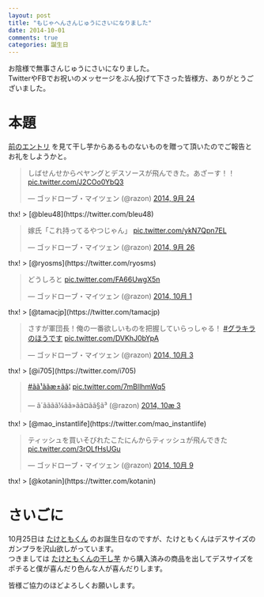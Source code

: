 ```yaml
---
layout: post
title: "もじゃへんさんじゅうにさいになりました"
date: 2014-10-01
comments: true
categories: 誕生日
---
```


お陰様で無事さんじゅうにさいになりました。  
TwitterやFBでお祝いのメッセージをぶん投げて下さった皆様方、ありがとうございました。

# 本題

[前のエントリ](http://shizone.github.io/blog/2014/09/21/02/) を見て干し芋からあるものないものを贈って頂いたのでご報告とお礼をしようかと。

<blockquote class="twitter-tweet" lang="ja"><p>しばせんせからペヤングとデスソースが飛んできた。あざーす！！ <a href="http://t.co/J2COo0YbQ3">pic.twitter.com/J2COo0YbQ3</a></p>&mdash; ゴッドローブ・マイツェン (@razon) <a href="https://twitter.com/razon/status/514746167939178497">2014, 9月 24</a></blockquote>
<script async src="//platform.twitter.com/widgets.js" charset="utf-8"></script>
thx! > [@bleu48](https://twitter.com/bleu48)

<blockquote class="twitter-tweet" lang="ja"><p>嫁氏「これ持ってるやつじゃん」 <a href="http://t.co/ykN7Qpn7EL">pic.twitter.com/ykN7Qpn7EL</a></p>&mdash; ゴッドローブ・マイツェン (@razon) <a href="https://twitter.com/razon/status/515519995824963585">2014, 9月 26</a></blockquote>
<script async src="//platform.twitter.com/widgets.js" charset="utf-8"></script>
thx! > [@ryosms](https://twitter.com/ryosms)

<blockquote class="twitter-tweet" lang="ja"><p>どうしろと <a href="http://t.co/FA66UwgX5n">pic.twitter.com/FA66UwgX5n</a></p>&mdash; ゴッドローブ・マイツェン (@razon) <a href="https://twitter.com/razon/status/517270119253159937">2014, 10月 1</a></blockquote>
<script async src="//platform.twitter.com/widgets.js" charset="utf-8"></script>
thx! > [@tamacjp](https://twitter.com/tamacjp)

<blockquote class="twitter-tweet" lang="ja"><p>さすが軍団長！俺の一番欲しいものを把握していらっしゃる！ <a href="https://twitter.com/hashtag/%E3%82%B0%E3%83%A9%E3%82%AD%E3%83%A9%E3%81%AE%E3%81%BB%E3%81%86%E3%81%A7%E3%81%99?src=hash">#グラキラのほうです</a> <a href="http://t.co/DVKhJ0bYpA">pic.twitter.com/DVKhJ0bYpA</a></p>&mdash; ゴッドローブ・マイツェン (@razon) <a href="https://twitter.com/razon/status/517999865742110723">2014, 10月 3</a></blockquote>
<script async src="//platform.twitter.com/widgets.js" charset="utf-8"></script>
thx! > [@i705](https://twitter.com/i705)

<blockquote class="twitter-tweet" lang="ja"><p><a href="https://twitter.com/hashtag/%E3%81%82%E3%81%B9%E3%81%95%E3%82%93%E6%8A%B1%E3%81%84%E3%81%A6?src=hash">#ãã¹ããæ±ãã¦</a> <a href="http://t.co/7mBllhmWq5">pic.twitter.com/7mBllhmWq5</a></p>&mdash; ã´ããã­ã¼ãã»ãã¤ãã§ã³ (@razon) <a href="https://twitter.com/razon/status/518000057426010114">2014, 10æ 3</a></blockquote>
<script async src="//platform.twitter.com/widgets.js" charset="utf-8"></script>
thx! > [@mao_instantlife](https://twitter.com/mao_instantlife)

<blockquote class="twitter-tweet" lang="ja"><p>ティッシュを買いそびれたこたにんからティッシュが飛んできた <a href="http://t.co/3rOLfHsUGu">pic.twitter.com/3rOLfHsUGu</a></p>&mdash; ゴッドローブ・マイツェン (@razon) <a href="https://twitter.com/razon/status/520209278905241601">2014, 10月 9</a></blockquote>
<script async src="//platform.twitter.com/widgets.js" charset="utf-8"></script>
thx! > [@kotanin](https://twitter.com/kotanin)

# さいごに

10月25日は [たけともくん](https://twitter.com/soudai1025) のお誕生日なのですが、たけともくんはデスサイズのガンプラを沢山欲しがっています。  
つきましては [たけともくんの干し芋](http://www.amazon.co.jp/registry/wishlist/TQWQXCQEVY79) から購入済みの商品を出してデスサイズをポチると僕が喜んだり色んな人が喜んだりします。

皆様ご協力のほどよろしくお願いします。
